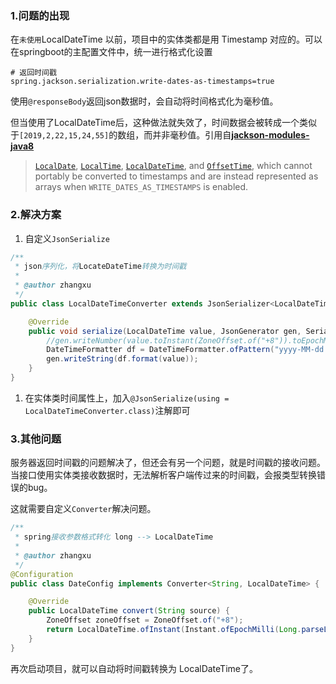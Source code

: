 ### 1.问题的出现

在`未使用`LocalDateTime 以前，项目中的实体类都是用 Timestamp 对应的。可以在springboot的主配置文件中，统一进行格式化设置

```
# 返回时间戳
spring.jackson.serialization.write-dates-as-timestamps=true
```

使用`@responseBody`返回json数据时，会自动将时间格式化为毫秒值。

但当使用了LocalDateTime后，这种做法就失效了，时间数据会被转成一个类似于`[2019,2,22,15,24,55]`的数组，而并非毫秒值。引用自[**jackson-modules-java8**](https://github.com/FasterXML/jackson-modules-java8/tree/master/datetime)

> [`LocalDate`](https://docs.oracle.com/javase/8/docs/api/java/time/LocalDate.html), [`LocalTime`](https://docs.oracle.com/javase/8/docs/api/java/time/LocalTime.html), [`LocalDateTime`](https://docs.oracle.com/javase/8/docs/api/java/time/LocalDateTime.html), and [`OffsetTime`](https://docs.oracle.com/javase/8/docs/api/java/time/OffsetTime.html), which cannot portably be converted to timestamps and are instead represented as arrays when `WRITE_DATES_AS_TIMESTAMPS` is enabled.

### 2.解决方案

1. 自定义`JsonSerialize`

```java
/**
 * json序列化，将LocateDateTime转换为时间戳
 *
 * @author zhangxu
 */
public class LocalDateTimeConverter extends JsonSerializer<LocalDateTime> {

    @Override
    public void serialize(LocalDateTime value, JsonGenerator gen, SerializerProvider serializers) throws IOException {
        //gen.writeNumber(value.toInstant(ZoneOffset.of("+8")).toEpochMilli());
        DateTimeFormatter df = DateTimeFormatter.ofPattern("yyyy-MM-dd HH:mm:ss");
        gen.writeString(df.format(value));
    }
}
```

1. 在实体类时间属性上，加入`@JsonSerialize(using = LocalDateTimeConverter.class)`注解即可

### 3.其他问题

服务器返回时间戳的问题解决了，但还会有另一个问题，就是时间戳的接收问题。当接口使用实体类接收数据时，无法解析客户端传过来的时间戳，会报类型转换错误的bug。

这就需要自定义`Converter`解决问题。

```java
/**
 * spring接收参数格式转化 long --> LocalDateTime
 *
 * @author zhangxu
 */
@Configuration
public class DateConfig implements Converter<String, LocalDateTime> {

    @Override
    public LocalDateTime convert(String source) {
        ZoneOffset zoneOffset = ZoneOffset.of("+8");
        return LocalDateTime.ofInstant(Instant.ofEpochMilli(Long.parseLong(source)), zoneOffset);
    }
}
```

再次启动项目，就可以自动将时间戳转换为 LocalDateTime了。
